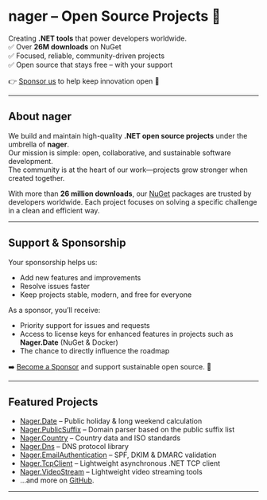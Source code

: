 # nager – Open Source Projects 🚀  

Creating **.NET tools** that power developers worldwide.  
✅ Over **26M downloads** on NuGet  
✅ Focused, reliable, community-driven projects  
✅ Open source that stays free – with your support  

👉 [Sponsor us](https://github.com/sponsors/nager) to help keep innovation open 🐧  

---

## About nager  

We build and maintain high-quality **.NET open source projects** under the umbrella of **nager**.  
Our mission is simple: open, collaborative, and sustainable software development.  
The community is at the heart of our work—projects grow stronger when created together.  

With more than **26 million downloads**, our [NuGet](https://www.nuget.org/profiles/nager) packages are trusted by developers worldwide. Each project focuses on solving a specific challenge in a clean and efficient way.  

---

## Support & Sponsorship  

Your sponsorship helps us:  
- Add new features and improvements  
- Resolve issues faster  
- Keep projects stable, modern, and free for everyone  

As a sponsor, you’ll receive:  
- Priority support for issues and requests  
- Access to license keys for enhanced features in projects such as **Nager.Date** (NuGet & Docker)  
- The chance to directly influence the roadmap  

➡️ [Become a Sponsor](https://github.com/sponsors/nager) and support sustainable open source. 🐧  

---

## Featured Projects  

- [Nager.Date](https://github.com/nager/Nager.Date) – Public holiday & long weekend calculation
- [Nager.PublicSuffix](https://github.com/nager/Nager.PublicSuffix) – Domain parser based on the public suffix list
- [Nager.Country](https://github.com/nager/Nager.Country) – Country data and ISO standards
- [Nager.Dns](https://github.com/nager/Nager.Dns) – DNS protocol library
- [Nager.EmailAuthentication](https://github.com/nager/Nager.EmailAuthentication) – SPF, DKIM & DMARC validation
- [Nager.TcpClient](https://github.com/nager/Nager.TcpClient) – Lightweight asynchronous .NET TCP client
- [Nager.VideoStream](https://github.com/nager/Nager.VideoStream) – Lightweight video streaming tools
- …and more on [GitHub](https://github.com/nager).

---
